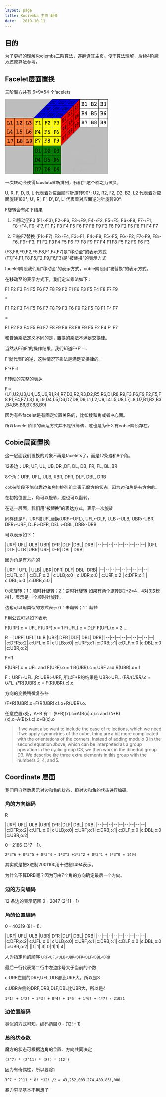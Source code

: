 ```yaml
---
layout: page
title: Kociemba 主页 翻译
date:   2019-10-11
---
```


## 目的

为了更好的理解Kociemba二阶算法，遂翻译其主页。便于算法理解，后续4阶魔方还原算法参考。

## Facelet层面置换 

三阶魔方共有 6*9=54 个facelets

![](../pic/kociemba_page/还原态facelets.bmp)

一次转动会使得facelets重新排列，我们把这个称之为置换。

U, R, F, D, B, L 代表着对应面顺时针旋转90°;
U2, R2, F2, D2, B2, L2 代表着对应面旋转180°;
U', R', F', D', B', L' 代表着对应面逆时针旋转90°.

F旋转会有如下结果

1. F1移动至F3 (F1-›F3), F2-›F6, F3-›F9, F4-›F2, F5-›F5, F6-›F8, F7-›F1, F8-›F4, F9-›F7.
F1 F2 F3 F4 F5 F6 F7 F8 F9
F3 F6 F9 F2 F5 F8 F1 F4 F7

2. F1被F7替换 (F1‹-F7), F2‹-F4, F3‹-F1, F4‹-F8, F5‹-F5, F6‹-F2, F7‹-F9, F8‹-F6, F9‹-F3. 
F1 F2 F3 F4 F5 F6 F7 F8 F9
F7 F4 F1 F8 F5 F2 F9 F6 F3

(F3,F6,F9,F2,F5,F8,F1,F4,F7)是“移动至”的表示方式
(F7,F4,F1,F8,F5,F2,F9,F6,F3)是“被替换”的表示方式

facelet阶段我们用“移动至”的表示方式，cobie阶段用“被替换”的表示方式。

在移动至的表示方式下，我们定义乘法如下：

F1 F2 F3 F4 F5 F6 F7 F8 F9
F2 F1 F6 F3 F5 F4 F8 F7 F9

\*

F1 F2 F3 F4 F5 F6 F7 F8 F9
F3 F6 F9 F2 F5 F8 F1 F4 F7

=

F1 F2 F3 F4 F5 F6 F7 F8 F9
F6 F3 F8 F9 F5 F2 F4 F1 F7

和普通乘法定义不同的是，置换的乘法不满足交换律。

当然从F和F'的操作结果，我们知道F\*F'=I.

F'就代表F的逆，这种情况下乘法是满足交换律的。

F'\*F=I

F转动的完整的表达

F:=(U1,U2,U3,U4,U5,U6,R1,R4,R7,D3,R2,R3,D2,R5,R6,D1,R8,R9,F3,F6,F9,F2,F5,F8,F1,F4,F7,L3,L6,L9,D4,D5,D6,D7,D8,D9,L1,L2,U9,L4,L5,U8,L7,L8,U7,B1,B2,B3,B4,B5,B6,B7,B8,B9)

因为有些facelet是有固定位置关系的，比如棱和角或者中心面。

所以facelet阶段的表达方式并不是很简洁，这也是为什么有cobie阶段存在。

## Cobie层面置换

这一层面我们置换的对象不再是facelets了，而是12条边和8个角。

12条边：UR, UF, UL, UB, DR ,DF, DL, DB, FR, FL, BL, BR

8个角：URF, UFL, ULB, UBR, DFR, DLF, DBL, DRB

cobie阶段不能仅靠边和角的排列组合表示魔方的状态，因为边和角是有方向的。

在初始位置上，角可以旋转，边也可以翻转。

在这一层面，我们用“被替换”的表达方式，表示一次旋转

同样还是F，URF被UFL替换(URF‹-UFL), UFL‹-DLF, ULB ‹-ULB, UBR‹-UBR,
DFR‹-URF, DLF‹-DFR, DBL ‹-DBL, DRB‹-DRB

可以表示如下：


|URF| UFL| ULB| UBR| DFR |DLF |DBL| DRB|
|--|--|--|--|--|--|--|--|--|
|UFL |DLF |ULB |UBR| URF| DFR| DBL| DRB|

因为角是有方向的

|URF | UFL | ULB| UBR| DFR| DLF| DBL| DRB|
|--|--|--|--|--|--|--|--|--|
|c:UFL;o:1 | c:DLF;o:2 | c:ULB;o:0 | c:UBR;o:0 | c:URF;o:2 | c:DFR;o:1 | c:DBL;o:0 | c:DRB,o:0 |

0:未旋转；1：顺时针旋转；2：逆时针旋转
如果有两个旋转是2+2=4，4对3取模得1，表示是一个顺时针旋转。

边也可以用类似的方式表示
0：未翻转；1：翻转

F用公式可以如下表示

F(URF).c = UFL
F(URF).o = 1
F(UFL).c = DLF
F(UFL).o = 2
...

R =
|URF| UFL| ULB |UBR| DFR |DLF| DBL| DRB|
|--|--|--|--|--|--|--|--|--|
|c:DFR;o:2| c:UFL;o:0| c:ULB;o:0| c:URF;o:1 |c:DRB;o:1| c:DLF;o:0 |c:DBL;o:0 |c:UBR,o:2|

F\*R 

F(URF).c = UFL and F(URF).o = 1
R(UBR).c = URF and R(UBR).o= 1

F：URF‹-UFL ,R: UBR‹-URF, 所以F\*R的结果是 UBR‹-UFL. 
(F*R)(UBR).c = UFL. 
(F*R)(UBR).c = F(R(UBR).c).c.

方向的变换稍微复杂些

(F*R)(UBR).o=F(R(UBR).c).o+R(UBR).o.

任意位置x处，A\*B 有：
(A\*B)(x).c=A(B(x).c).c
and
(A\*B)(x).o=A(B(x).c).o+B(x).o

>If we want also want to include the case of reflections, which we need if we apply symmetries of the cube, thing are a bit more complicated with the orientations of the corners. Instead of adding modulo 3 in the second equation above, which can be interpreted as a group operation in the cyclic group C3, we then work in the dihedral group D3. We describe the three extra elements in this group with the numbers 3, 4, and 5.

## Coordinate 层面

我们用自然数表示对边和角的状态，即对边和角的状态进行编码。

### 角的方向编码

R

|URF| UFL| ULB |UBR| DFR |DLF| DBL| DRB|
|--|--|--|--|--|--|--|--|--|
|c:DFR;o:2| c:UFL;o:0| c:ULB;o:0| c:URF;o:1 |c:DRB;o:1| c:DLF;o:0 |c:DBL;o:0 |c:UBR,o:2|

0 - 2186 (3^7 - 1).

`2*3^6 + 0*3^5 + 0*3^4 + 1*3^3 +1*3^2 + 0*3^1 + 0*3^0 = 1494`

其实就是把3进制2001100用十进制1494表示。

为什么不算DRB呢？因为可由7个角的方向确定最后一个方向。

### 边的方向编码

12 条边的表示范围 0 - 2047 (2^11 - 1)

### 角的位置编码

0 - 40319 (8! - 1).

|URF| UFL| ULB |UBR| DFR |DLF| DBL| DRB|
|--|--|--|--|--|--|--|--|--|
|c:DFR;o:2| c:UFL;o:0| c:ULB;o:0| c:URF;o:1 |c:DRB;o:1| c:DLF;o:0 |c:DBL;o:0 |c:UBR,o:2|
||1| 1| 3| 0| 1| 1| 4|

人为指定角的顺序 `URF<UFL<ULB<UBR<DFR<DLF<DBL<DRB`

最后一行代表第二行中左边序号大于当前的个数

c:URF左侧的DRF,UFL,ULB都比URF大，所以是3

c:UBR左侧的DRF,DRB,DLF,DBL比UBR大，所以是4

`1*1! + 1*2! + 3*3! + 0*4! + 1*5! + 1*6! + 4*7! = 21021`

### 边位置编码

类似的方式可知，编码范围 0 - (12! - 1)

### 总的状态数

魔方的状态可根据边角的位置、方向共同决定

`(3^7) * (2^11) * (8!) * (12!)`

因为有奇偶性，所以要除2

`3^7 * 2^11 * 8! *12! /2 = 43,252,003,274,489,856,000`

暴力穷举基本不用想了



